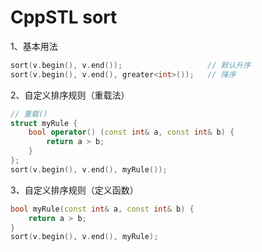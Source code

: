 # CppSTL sort

1、基本用法

```cpp
sort(v.begin(), v.end()); 					// 默认升序
sort(v.begin(), v.end(), greater<int>()); 	// 降序
```

2、自定义排序规则（重载法）

```cpp
// 重载()
struct myRule {
	bool operator() (const int& a, const int& b) {
		return a > b; 
	}
};
sort(v.begin(), v.end(), myRule());
```

3、自定义排序规则（定义函数）

```cpp
bool myRule(const int& a, const int& b) {
    return a > b;
}
sort(v.begin(), v.end(), myRule);
```


